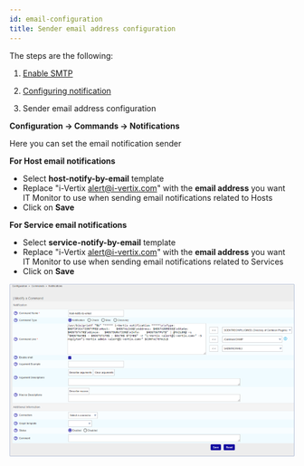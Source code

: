 ```yaml
---
id: email-configuration
title: Sender email address configuration
---
```


The steps are the following:

1. [Enable SMTP](../../installation/setup-central-poller/smtp-configuration.md)

2. [Configuring notification](configuring-notification.md)

3. Sender email address configuration

**Configuration -> Commands -> Notifications**

Here you can set the email notification sender

**For Host email notifications**
* Select **host-notify-by-email** template
* Replace "i-Vertix alert@i-vertix.com" with the **email address** you want IT Monitor to use when sending email notifications related to Hosts
* Click on **Save**

**For Service email notifications**
* Select **service-notify-by-email** template
* Replace "i-Vertix alert@i-vertix.com" with the **email address** you want IT Monitor to use when sending email notifications related to Services
* Click on **Save**

![image](../../assets/managing-alarms/sender_email.png)



